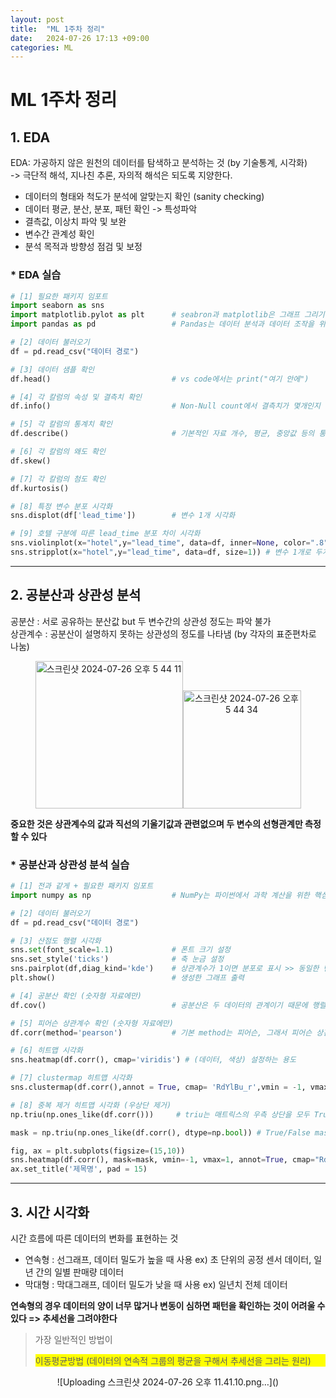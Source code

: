 ```yaml
---
layout: post
title:  "ML 1주차 정리"
date:   2024-07-26 17:13 +09:00
categories: ML
---
```

# **ML 1주차 정리**
## 1. EDA
  EDA: 가공하지 않은 원천의 데이터를 탐색하고 분석하는 것 (by 기술통계, 시각화)  
-> 극단적 해석, 지나친 추론, 자의적 해석은 되도록 지양한다.  
* 데이터의 형태와 척도가 분석에 알맞는지 확인 (sanity checking)  
* 데이터 평균, 분산, 분포, 패턴 확인 -> 특성파악  
* 결측값, 이상치 파악 및 보완  
* 변수간 관계성 확인  
* 분석 목적과 방향성 점검 및 보정  

### * EDA 실습
```python
# [1] 필요한 패키지 임포트
import seaborn as sns 
import matplotlib.pylot as plt      # seabron과 matplotlib은 그래프 그리기용 패키지
import pandas as pd                 # Pandas는 데이터 분석과 데이터 조작을 위한 파이썬 라이브러리

# [2] 데이터 불러오기
df = pd.read_csv("데이터 경로")

# [3] 데이터 샘플 확인
df.head()                           # vs code에서는 print("여기 안에")

# [4] 각 칼럼의 속성 및 결측치 확인
df.info()                           # Non-Null count에서 결측치가 몇개인지 확인 가능, 자료형도 확인 가능

# [5] 각 칼럼의 통계치 확인
df.describe()                       # 기본적인 자료 개수, 평균, 중앙값 등의 통계치 산출

# [6] 각 칼럼의 왜도 확인
df.skew()

# [7] 각 칼럼의 첨도 확인
df.kurtosis()

# [8] 특정 변수 분포 시각화
sns.displot(df['lead_time'])        # 변수 1개 시각화

# [9] 호텔 구분에 따른 lead_time 분포 차이 시각화
sns.violinplot(x="hotel",y="lead_time", data=df, inner=None, color=".8")
sns.stripplot(x="hotel",y="lead_time", data=df, size=1)) # 변수 1개로 두개 그래프 생성.
```

____________________________________________________________________________________________________________________________________


## 2. 공분산과 상관성 분석  

  공분산 : 서로 공유하는 분산값 but 두 변수간의 상관성 정도는 파악 불가  
  상관계수 : 공분산이 설명하지 못하는 상관성의 정도를 나타냄 (by 각자의 표준편차로 나눔)
  
<p style="text-align: center;">
<img width="236" alt="스크린샷 2024-07-26 오후 5 44 11" src="https://github.com/user-attachments/assets/61b7d8d8-1d4c-45fd-81ca-a60a08d7a355"><img width="189" alt="스크린샷 2024-07-26 오후 5 44 34" src="https://github.com/user-attachments/assets/f5092017-45d1-402f-a1bb-71d84419280e">
</p>

**중요한 것은 상관계수의 값과 직선의 기울기값과 관련없으며 두 변수의 선형관계만 측정할 수 있다**

### * 공분산과 상관성 분석 실습
```python
# [1] 전과 같게 + 필요한 패키지 임포트
import numpy as np                  # NumPy는 파이썬에서 과학 계산을 위한 핵심 라이브러리

# [2] 데이터 불러오기
df = pd.read_csv("데이터 경로")

# [3] 산점도 행렬 시각화
sns.set(font_scale=1.1)             # 폰트 크기 설정
sns.set_style('ticks')              # 축 눈금 설정
sns.pairplot(df,diag_kind='kde')    # 상관계수가 1이면 분포로 표시 >> 동일한 변수의 산점도를 분포로 표시, 왜냐면 어짜피 산점도는 직선으로 나오기 때문
plt.show()                          # 생성한 그래프 출력

# [4] 공분산 확인 (숫자형 자료에만)
df.cov()                            # 공분산은 두 데이터의 관계이기 때문에 행렬로 나타남. 마찬가지로 vscode에서는 print(안에)

# [5] 피어슨 상관계수 확인 (숫자형 자료에만)
df.corr(method='pearson')           # 기본 method는 피어슨, 그래서 피어슨 상관계수는 별도로 안적어줘도 됨

# [6] 히트맵 시각화
sns.heatmap(df.corr(), cmap='viridis') # (데이터, 색상) 설정하는 용도

# [7] clustermap 히트맵 시각화
sns.clustermap(df.corr(),annot = True, cmap= 'RdYlBu_r',vmin = -1, vmax = -1,)

# [8] 중복 제거 히트맵 시각화 (우상단 제거)
np.triu(np.ones_like(df.corr()))     # triu는 매트릭스의 우측 상단을 모두 True인 1로, 하단을 False인 0으로 변환. 좌하단 제거는 tril

mask = np.triu(np.ones_like(df.corr(), dtype=np.bool)) # True/False mask 배열로 변환

fig, ax = plt.subplots(figsize=(15,10))
sns.heatmap(df.corr(), mask=mask, vmin=-1, vmax=1, annot=True, cmap="RdYlBu_r", cbar=True)
ax.set_title('제목명', pad = 15)
```

____________________________________________________________________________________________________________________________________


## 3. 시간 시각화

  시간 흐름에 따른 데이터의 변화를 표현하는 것
* 연속형 : 선그래프, 데이터 밀도가 높을 때 사용   ex) 초 단위의 공정 센서 데이터, 일년 간의 일별 판매량 데이터
* 막대형 : 막대그래프, 데이터 밀도가 낮을 때 사용  ex) 일년치 전체 데이터

**연속형의 경우 데이터의 양이 너무 많거나 변동이 심하면 패턴을 확인하는 것이 어려울 수 있다 => 추세선을 그려야한다**
> 가장 일반적인 방법이 <p style="background-color: yellow;">이동평균방법 (데이터의 연속적 그룹의 평균을 구해서 추세선을 그리는 원리)</p>

<p style="text-align: center;">
![Uploading 스크린샷 2024-07-26 오후 11.41.10.png…]()
</p>

